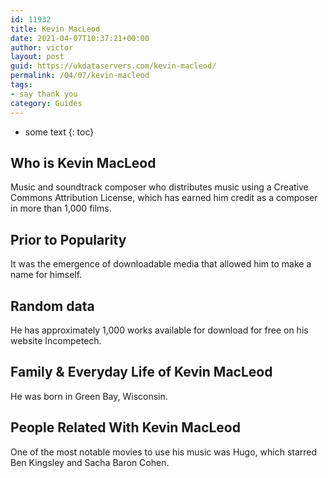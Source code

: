 ```yaml
---
id: 11932
title: Kevin MacLeod
date: 2021-04-07T10:37:21+00:00
author: victor
layout: post
guid: https://ukdataservers.com/kevin-macleod/
permalink: /04/07/kevin-macleod
tags:
- say thank you
category: Guides
---
```


* some text
{: toc}


## Who is Kevin MacLeod



Music and soundtrack composer who distributes music using a Creative Commons Attribution License, which has earned him credit as a composer in more than 1,000 films.

                
                
                
## Prior to Popularity



It was the emergence of downloadable media that allowed him to make a name for himself.

                
                
                
## Random data



He has approximately 1,000 works available for download for free on his website Incompetech.

                
                
                
## Family & Everyday Life of Kevin MacLeod



He was born in Green Bay, Wisconsin.

                
                
                
## People Related With Kevin MacLeod



One of the most notable movies to use his music was Hugo, which starred Ben Kingsley and Sacha Baron Cohen.

                
              
            
          
          
          